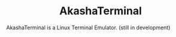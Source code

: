 <h1 align = "center">AkashaTerminal</h1>

AkashaTerminal is a Linux Terminal Emulator. (still in development)

